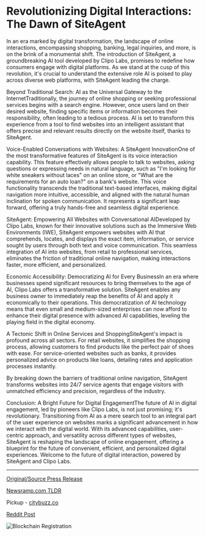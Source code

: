 # Revolutionizing Digital Interactions: The Dawn of SiteAgent

In an era marked by digital transformation, the landscape of online interactions, encompassing shopping, banking, legal inquiries, and more, is on the brink of a monumental shift. The introduction of SiteAgent, a groundbreaking AI tool developed by Clipo Labs, promises to redefine how consumers engage with digital platforms. As we stand at the cusp of this revolution, it's crucial to understand the extensive role AI is poised to play across diverse web platforms, with SiteAgent leading the charge.

Beyond Traditional Search: AI as the Universal Gateway to the InternetTraditionally, the journey of online shopping or seeking professional services begins with a search engine. However, once users land on their desired website, finding specific items or information becomes their responsibility, often leading to a tedious process. AI is set to transform this experience from a tool to find websites into an intelligent assistant that offers precise and relevant results directly on the website itself, thanks to SiteAgent.

Voice-Enabled Conversations with Websites: A SiteAgent InnovationOne of the most transformative features of SiteAgent is its voice interaction capability. This feature effectively allows people to talk to websites, asking questions or expressing needs in natural language, such as "I'm looking for white sneakers without laces" on an online store, or "What are the requirements for an auto loan?" on a bank's website. This voice functionality transcends the traditional text-based interfaces, making digital navigation more intuitive, accessible, and aligned with the natural human inclination for spoken communication. It represents a significant leap forward, offering a truly hands-free and seamless digital experience.

SiteAgent: Empowering All Websites with Conversational AIDeveloped by Clipo Labs, known for their innovative solutions such as the Immersive Web Environments (IWE), SiteAgent empowers websites with AI that comprehends, locates, and displays the exact item, information, or service sought by users through both text and voice communication. This seamless integration of AI into websites, from retail to professional services, eliminates the friction of traditional online navigation, making interactions faster, more efficient, and personalized.

Economic Accessibility: Democratizing AI for Every BusinessIn an era where businesses spend significant resources to bring themselves to the age of AI, Clipo Labs offers a transformative solution. SiteAgent enables any business owner to immediately reap the benefits of AI and apply it economically to their operations. This democratization of AI technology means that even small and medium-sized enterprises can now afford to enhance their digital presence with advanced AI capabilities, leveling the playing field in the digital economy.

A Tectonic Shift in Online Services and ShoppingSiteAgent's impact is profound across all sectors. For retail websites, it simplifies the shopping process, allowing customers to find products like the perfect pair of shoes with ease. For service-oriented websites such as banks, it provides personalized advice on products like loans, detailing rates and application processes instantly.

By breaking down the barriers of traditional online navigation, SiteAgent transforms websites into 24/7 service agents that engage visitors with unmatched efficiency and precision, regardless of the industry.

Conclusion: A Bright Future for Digital EngagementThe future of AI in digital engagement, led by pioneers like Clipo Labs, is not just promising; it's revolutionary. Transitioning from AI as a mere search tool to an integral part of the user experience on websites marks a significant advancement in how we interact with the digital world. With its advanced capabilities, user-centric approach, and versatility across different types of websites, SiteAgent is reshaping the landscape of online engagement, offering a blueprint for the future of convenient, efficient, and personalized digital experiences. Welcome to the future of digital interaction, powered by SiteAgent and Clipo Labs. 

---

[Original/Source Press Release](https://blockchainwire.io/press-release/revolutionizing-digital-interactions-the-dawn-of-siteagent)
                    

[Newsramp.com TLDR](https://newsramp.com/curated-news/siteagent-revolutionizing-digital-engagement-with-conversational-ai/c9774341090d4657f863718bed6238d3) 


Pickup - [citybuzz.co](https://citybuzz.co/2024/03/05/siteagent-revolutionizing-digital-interactions-with-ai-powered-websites)
 



[Reddit Post](https://www.reddit.com/r/technology_press/comments/1b7kst1/siteagent_revolutionizing_digital_engagement_with/) 



![Blockchain Registration](https://cdn.newsramp.app/blockchainwire/qrcode/243/5/pitapicoaXU1.webp)